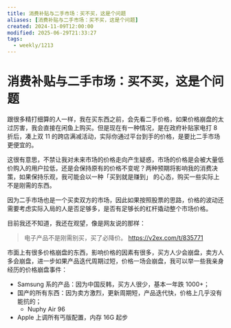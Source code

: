 ```yaml
---
title: 消费补贴与二手市场：买不买，这是个问题
aliases: [消费补贴与二手市场：买不买，这是个问题]
created: 2024-11-09T12:00:00
modified: 2025-06-29T21:33:27
tags:
  - weekly/1213
---
```


# 消费补贴与二手市场：买不买，这是个问题

跟很多精打细算的人一样，我在买东西之前，会先看二手价格，如果价格崩盘的太过厉害，我会直接在闲鱼上购买。但是现在有一种情况，是在政府补贴家电打 8 折后，凑上双 11 的跨店满减活动，实际你通过平台到手的价格，是要比二手市场更便宜的。

这很有意思，不禁让我对未来市场的价格走向产生疑惑，市场的价格是会被大量低价购入的用户拉低，还是会保持原有的价格不变呢？两种预期将影响我的消费决策，如果保持乐观，我可能会以一种「买到就是赚到」 的心态，购买一些实际上不是刚需的东西。

因为二手市场也是一个买卖双方的市场，因此如果按照股票的思路，价格的波动还需要考虑实际入局的人是否足够多，是否有足够长的杠杆撬动整个市场价格。

目前我还不知道，我还在观望，像是网友说的那样：

> 电子产品不是刚需别买，买了必降价。
  https://v2ex.com/t/835771

市面上有很多价格崩盘的东西，影响价格的因素有很多，买方人少会崩盘，卖方人多会崩盘，进一步如果产品迭代周期过短，价格一场会崩盘，我可以举一些我亲身经历的价格崩盘事件：

  - Samsung 系的产品：因为中国反韩，买方人很少，基本一年跌 1000+；
  - 国产的所有东西：因为卖方激烈，更新周期短，产品迭代快，价格上几乎没有能抗的；
    - Nuphy Air 96
  - Apple 上调所有丐版配置，内存 16G 起步
